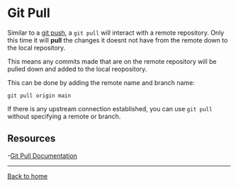 # Git Pull

Similar to a [git push](./push.md), a `git pull` will interact with a remote repository. Only this time it will **pull** the changes it doesnt not have from the remote down to the local repository.

This means any commits made that are on the remote repository will be pulled down and added to the local reopository.

This can be done by adding the remote name and branch name:

```
git pull origin main
```

If there is any upstream connection established, you can use `git pull` without specifying a remote or branch.

## Resources

-[Git Pull Documentation](https://git-scm.com/docs/Pull.md)

---

[Back to home](./../README.md)